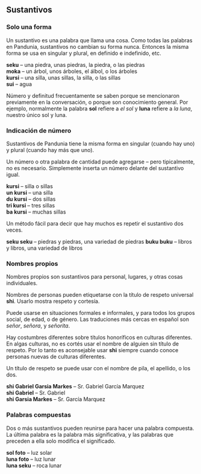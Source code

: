 ## Sustantivos

### Solo una forma

Un sustantivo es una palabra que llama una cosa.
Como todas las palabras en Pandunia, sustantivos no cambian su forma nunca.
Entonces la misma forma se usa en singular y plural, en definido e indefinido, etc.

**seku**
– una piedra, unas piedras, la piedra, o las piedras  
**moka**
– un árbol, unos árboles, el álbol, o los árboles  
**kursi**
– una silla, unas sillas, la silla, o las sillas  
**sui**
– agua

Número y definitud frecuentamente se saben porque se mencionaron previamente en la conversación, o porque son conocimiento general.
Por ejemplo, normalmente la palabra **sol** refiere a _el sol_ y **luna** refiere a _la luna_, nuestro único sol y luna.


### Indicación de número

Sustantivos de Pandunia tiene la misma forma
en singular (cuando hay uno)
y plural (cuando hay más que uno).

Un número o otra palabra de cantidad puede agregarse
– pero tipicalmente, no es necesario.
Simplemente inserta un número delante del sustantivo igual.

**kursi**
– silla o sillas  
**un kursi**
– una silla  
**du kursi**
– dos sillas  
**tri kursi**
– tres sillas  
**ba kursi**
– muchas sillas

Un método fácil para decir que hay muchos es repetir el sustantivo dos veces.

**seku seku**
– piedras y piedras, una variedad de piedras
**buku buku**
– libros y libros, una variedad de libros


### Nombres propios

Nombres propios son sustantivos para personal, lugares, y otras cosas individuales.

Nombres de personas pueden etiquetarse con la título de respeto universal
**shi**.
Usarlo mostra respeto y cortesía.

Puede usarse en situaciones formales e informales, y para todos los grupos social, de edad, o de género.
Las traduciones más cercas en español son _señor_, _señora_, y _señorita_.

Hay costumbres diferentes sobre títulos honoríficos en culturas diferentes.
En algas culturas, no es cortés usar el nombre de alguien sin título de respeto.
Por lo tanto es aconsejable usar **shi** siempre cuando conoce personas nuevas de culturas diferentes.

Un título de respeto se puede usar con el nombre de pila, el apellido, o los dos.

**shi Gabriel Garsia Markes**
– Sr. Gabriel García Marquez  
**shi Gabriel**
– Sr. Gabriel  
**shi Garsia Markes**
– Sr. García Marquez


### Palabras compuestas

Dos o más sustantivos pueden reunirse para hacer una palabra compuesta.
La última palabra es la palabra más significativa,
y las palabras que preceden a ella solo modifica el significado.

**sol foto**
– luz solar  
**luna foto**
– luz lunar  
**luna seku**
– roca lunar

